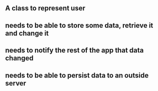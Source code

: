 ## A class to represent user
## needs to be able to store some data, retrieve it and change it
## needs to notify the rest of the app that data changed
## needs to be able to persist data to an outside server